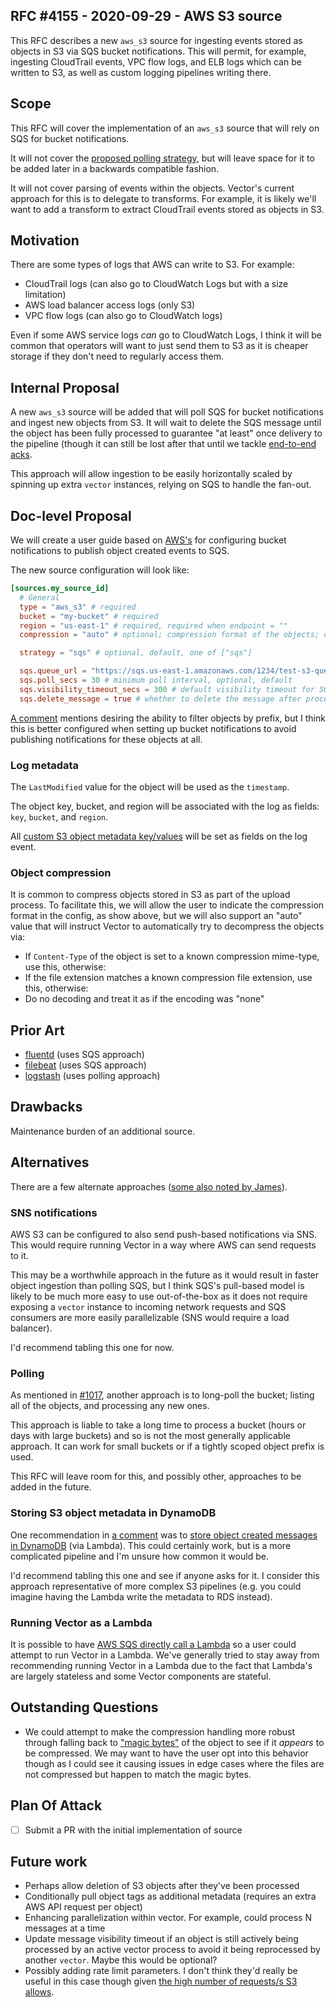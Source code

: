 ## RFC #4155 - 2020-09-29 - AWS S3 source

This RFC describes a new `aws_s3` source for ingesting events stored as objects
in S3 via SQS bucket notifications. This will permit, for example, ingesting
CloudTrail events, VPC flow logs, and ELB logs which can be written to S3, as
well as custom logging pipelines writing there.

## Scope

This RFC will cover the implementation of an `aws_s3` source that will rely on
SQS for bucket notifications.

It will not cover the [proposed polling
strategy](https://github.com/timberio/vector/issues/1017#issuecomment-694287111),
but will leave space for it to be added later in a backwards compatible fashion.

It will not cover parsing of events within the objects. Vector's current
approach for this is to delegate to transforms. For example, it is likely we'll
want to add a transform to extract CloudTrail events stored as objects in S3.

## Motivation

There are some types of logs that AWS can write to S3. For example:

* CloudTrail logs (can also go to CloudWatch Logs but with a size limitation)
* AWS load balancer access logs (only S3)
* VPC flow logs (can also go to CloudWatch logs)

Even if some AWS service logs _can_ go to CloudWatch Logs, I think it will be
common that operators will want to just send them to S3 as it is cheaper storage
if they don't need to regularly access them.

## Internal Proposal

A new `aws_s3` source will be added that will poll SQS for bucket notifications
and ingest new objects from S3. It will wait to delete the SQS message until the
object has been fully processed to guarantee "at least" once delivery to the
pipeline (though it can still be lost after that until we tackle [end-to-end
acks](https://github.com/timberio/vector/issues/3922).

This approach will allow ingestion to be easily horizontally scaled by spinning
up extra `vector` instances, relying on SQS to handle the fan-out.

## Doc-level Proposal

We will create a user guide based on
[AWS's](https://docs.aws.amazon.com/AmazonS3/latest/user-guide/enable-event-notifications.html#s3-event-notification-destinations)
for configuring bucket notifications to publish object created events to SQS.

The new source configuration will look like:

```toml
[sources.my_source_id]
  # General
  type = "aws_s3" # required
  bucket = "my-bucket" # required
  region = "us-east-1" # required, required when endpoint = ""
  compression = "auto" # optional; compression format of the objects; one of: ["auto", "none", "gzip" "lz4" "snappy" "zstd"]; default

  strategy = "sqs" # optional, default, one of ["sqs"]

  sqs.queue_url = "https://sqs.us-east-1.amazonaws.com/1234/test-s3-queue"
  sqs.poll_secs = 30 # minimum poll interval, optional, default
  sqs.visibility_timeout_secs = 300 # default visibility timeout for SQS message; if vector does not process the message in this time, the SQS message will be available to be reprocessed
  sqs.delete_message = true # whether to delete the message after processing; false is useful for debugging; default
```

[A
comment](https://github.com/timberio/vector/issues/1017#issuecomment-699125610)
mentions desiring the ability to filter objects by prefix, but I think this is
better configured when setting up bucket notifications to avoid publishing
notifications for these objects at all.

### Log metadata

The `LastModified` value for the object will be used as the `timestamp`.

The object key, bucket, and region will be associated with the log as fields:
`key`, `bucket`, and `region`.

All [custom S3 object metadata
key/values](https://docs.aws.amazon.com/AmazonS3/latest/dev/UsingMetadata.html#object-metadata)
will be set as fields on the log event.

### Object compression

It is common to compress objects stored in S3 as part of the upload process. To
facilitate this, we will allow the user to indicate the compression format in
the config, as show above, but we will also support an "auto" value that will
instruct Vector to automatically try to decompress the objects via:

* If `Content-Type` of the object is set to a known compression mime-type, use
  this, otherwise:
* If the file extension matches a known compression file extension, use this,
  otherwise:
* Do no decoding and treat it as if the encoding was "none"

## Prior Art

* [fluentd](https://github.com/fluent/fluent-plugin-s3) (uses SQS approach)
* [filebeat](https://www.elastic.co/guide/en/beats/filebeat/master/filebeat-input-s3.html) (uses SQS approach)
* [logstash](https://github.com/logstash-plugins/logstash-input-s3) (uses
  polling approach)

## Drawbacks

Maintenance burden of an additional source.

## Alternatives

There are a few alternate approaches ([some also noted by
James](https://github.com/timberio/vector/issues/1017#issuecomment-699125610)).

### SNS notifications

AWS S3 can be configured to also send push-based notifications via SNS. This
would require running Vector in a way where AWS can send requests to it.

This may be a worthwhile approach in the future as it would result in faster
object ingestion than polling SQS, but I think SQS's pull-based model is likely
to be much more easy to use out-of-the-box as it does not require exposing
a `vector` instance to incoming network requests and SQS consumers are more
easily parallelizable (SNS would require a load balancer).

I'd recommend tabling this one for now.

### Polling

As mentioned in
[#1017](https://github.com/timberio/vector/issues/1017#issuecomment-694287111),
another approach is to long-poll the bucket; listing all of the objects, and
processing any new ones.

This approach is liable to take a long time to process a bucket (hours or days
with large buckets) and so is not the most generally applicable approach. It can
work for small buckets or if a tightly scoped object prefix is used.

This RFC will leave room for this, and possibly other, approaches to be added in
the future.

### Storing S3 object metadata in DynamoDB

One recommendation in [a
comment](https://github.com/timberio/vector/issues/1017#issuecomment-699125610)
was to [store object created messages in
DynamoDB](https://aws.amazon.com/blogs/big-data/building-and-maintaining-an-amazon-s3-metadata-index-without-servers/)
(via Lambda). This could certainly work, but is a more complicated pipeline and
I'm unsure how common it would be.

I'd recommend tabling this one and see if anyone asks for it. I consider this
approach representative of more complex S3 pipelines (e.g. you could imagine
having the Lambda write the metadata to RDS instead).

### Running Vector as a Lambda

It is possible to have [AWS SQS directly call
a Lambda](https://docs.aws.amazon.com/lambda/latest/dg/with-sqs.html) so a user
could attempt to run Vector in a Lambda. We've generally tried to stay away from
recommending running Vector in a Lambda due to the fact that Lambda's are
largely stateless and some Vector components are stateful.

## Outstanding Questions

* We could attempt to make the compression handling more robust through falling
  back to ["magic bytes"](https://en.wikipedia.org/wiki/List_of_file_signatures)
  of the object to see if it _appears_ to be compressed.  We may want to have
  the user opt into this behavior though as I could see it causing issues in
  edge cases where the files are not compressed but happen to match the magic
  bytes.

## Plan Of Attack

* [ ] Submit a PR with the initial implementation of source

## Future work

* Perhaps allow deletion of S3 objects after they've been processed
* Conditionally pull object tags as additional metadata (requires an extra AWS
  API request per object)
* Enhancing parallelization within vector. For example, could process N messages
  at a time
* Update message visibility timeout if an object is still actively being
  processed by an active vector process to avoid it being reprocessed by another
  `vector`. Maybe this would be optional?
* Possibly adding rate limit parameters. I don't think they'd really be useful
  in this case though given [the high number of requests/s S3
  allows](https://docs.aws.amazon.com/AmazonS3/latest/dev/optimizing-performance.html).
